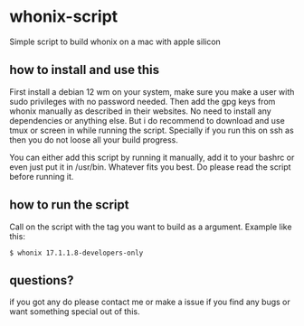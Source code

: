 # whonix-script
Simple script to build whonix on a mac with apple silicon

## how to install and use this

First install a debian 12 wm on your system, make sure you make a user with sudo privileges with no password needed. Then add the gpg keys from whonix manually as described in their websites. No need to install any dependencies or anything else. But i do recommend to download and use tmux or screen in while running the script. Specially if you run this on ssh as then you do not loose all your build progress.

You can either add this script by running it manually, add it to your bashrc or even just put it in /usr/bin. Whatever fits you best. Do please read the script before running it.

## how to run the script

Call on the script with the tag you want to build as a argument. Example like this:

```
$ whonix 17.1.1.8-developers-only
```

## questions?
if you got any do please contact me or make a issue if you find any bugs or want something special out of this.
